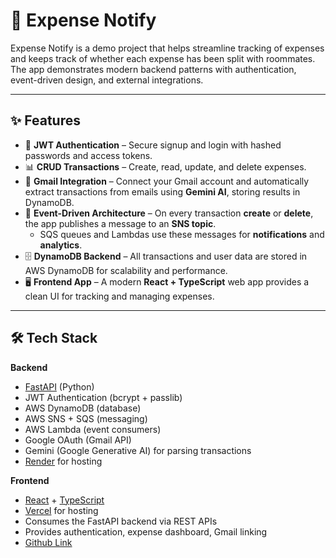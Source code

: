 # 💸 Expense Notify

Expense Notify is a demo project that helps streamline tracking of expenses and keeps track of whether each expense has been split with roommates.  
The app demonstrates modern backend patterns with authentication, event-driven design, and external integrations.

---

## ✨ Features

- 🔐 **JWT Authentication** – Secure signup and login with hashed passwords and access tokens.
- 📊 **CRUD Transactions** – Create, read, update, and delete expenses.
- 📧 **Gmail Integration** – Connect your Gmail account and automatically extract transactions from emails using **Gemini AI**, storing results in DynamoDB.
- 📡 **Event-Driven Architecture** – On every transaction **create** or **delete**, the app publishes a message to an **SNS topic**.
  - SQS queues and Lambdas use these messages for **notifications** and **analytics**.
- 🗄️ **DynamoDB Backend** – All transactions and user data are stored in AWS DynamoDB for scalability and performance.
- 🖥️ **Frontend App** – A modern **React + TypeScript** web app provides a clean UI for tracking and managing expenses.


---

## 🛠️ Tech Stack

**Backend**
- [FastAPI](https://fastapi.tiangolo.com/) (Python)
- JWT Authentication (bcrypt + passlib)
- AWS DynamoDB (database)
- AWS SNS + SQS (messaging)
- AWS Lambda (event consumers)
- Google OAuth (Gmail API)
- Gemini (Google Generative AI) for parsing transactions
- [Render](https://render.com/) for hosting

**Frontend**
- [React](https://react.dev/) + [TypeScript](https://www.typescriptlang.org/)
- [Vercel](https://vercel.com/) for hosting
- Consumes the FastAPI backend via REST APIs
- Provides authentication, expense dashboard, Gmail linking
- [Github Link](https://github.com/jainryu/ExpenseNotifyFE)